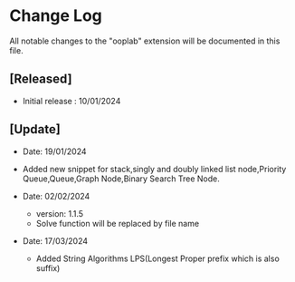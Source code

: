 # Change Log

All notable changes to the "ooplab" extension will be documented in this file.

## [Released]

- Initial release : 10/01/2024

## [Update]

- Date: 19/01/2024
- Added new snippet for stack,singly and doubly linked list node,Priority Queue,Queue,Graph Node,Binary Search Tree Node.

- Date: 02/02/2024

  - version: 1.1.5
  - Solve function will be replaced by file name

- Date: 17/03/2024
  - Added String Algorithms LPS(Longest Proper prefix which is also suffix)
